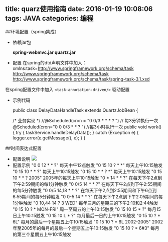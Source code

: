 title: quarz使用指南
date: 2016-01-19 10:08:06
tags: JAVA
categories: 编程
---


##环境配置（spring集成）

 - 依赖jar包

    **spring-webmvc.jar
    quartz.jar**

 - 配置 
在spring的dtd声明文件中加入：
xmlns:task=http://www.springframework.org/schema/task
http://www.springframework.org/schema/task 
http://www.springframework.org/schema/task/spring-task-3.1.xsd

在spring配置文件中加入 `<task:annotation-driven/>` 驱动配置

 - 示例代码

    public class DelayDataHandleTask extends QuartzJobBean {
    
    /* 业务实现 */
    //@Scheduled(cron = "0 0/3 *  * * ? ") // 每3分钟执行一次
    @Scheduled(cron="0 0 0/3 * * ? ") //每3小时执行一次
    public void work() {
    	try {
    		taskService.handleDelayData();
    	} catch (Exception e) {
    		logger.error(e.getMessage(), e);
    	}
    }




##时间表达式配置
 - 配置说明
![](http://ww1.sinaimg.cn/large/8a0ce11egw1f04l671ov3j20em0ae761.jpg)
 - 配置示例
"0 0 12 * * ?" 每天中午12点触发
"0 15 10 ? * *" 每天上午10:15触发
"0 15 10 * * ?" 每天上午10:15触发
"0 15 10 * * ? *" 每天上午10:15触发
"0 15 10 * * ? 2005" 2005年的每天上午10:15触发
"0 * 14 * * ?" 在每天下午2点到下午2:59期间的每1分钟触发
"0 0/5 14 * * ?" 在每天下午2点到下午2:55期间的每5分钟触发
"0 0/5 14,18 * * ?" 在每天下午2点到2:55期间和下午6点到6:55期间的每5分钟触发
"0 0-5 14 * * ?" 在每天下午2点到下午2:05期间的每1分钟触发
"0 10,44 14 ? 3 WED" 每年三月的星期三的下午2:10和2:44触发
"0 15 10 ? * MON-FRI" 周一至周五的上午10:15触发
"0 15 10 15 * ?" 每月15日上午10:15触发
"0 15 10 L * ?" 每月最后一日的上午10:15触发
"0 15 10 ? * 6L" 每月的最后一个星期五上午10:15触发
"0 15 10 ? * 6L 2002-2005" 2002年至2005年的每月的最后一个星期五上午10:15触发
"0 15 10 ? * 6#3" 每月的第三个星期五上午10:15触发
